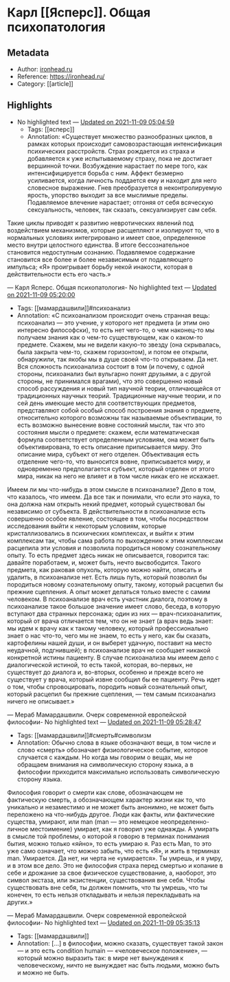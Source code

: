 # Карл [[Ясперс]]. Общая психопатология

## Metadata
- Author: [ironhead.ru]()
- Reference: https://ironhead.ru/
- Category: [[article]]

## Highlights
- No highlighted text — [Updated on 2021-11-09 05:04:59](https://hyp.is/cYYgYkEBEey1A8PXbwIMrw/ironhead.ru/)
   - Tags: [[ясперс]]
   - Annotation: «Существует множество разнообразных циклов, в рамках которых происходит самовозрастающая интенсификация психических расстройств. Страх рождается из страха и добавляется к уже испытываемому страху, пока не достигает вершинной точки. Возбуждение нарастает по мере того, как интенсифицируется борьба с ним. Аффект безмерно усиливается, когда личность поддается ему и находит для него словесное выражение. Гнев преобразуется в неконтролируемую ярость, упорство выходит за все мыслимые пределы. Подавляемое влечение нарастает; отгоняя от себя всяческую сексуальность, человек, так сказать, сексуализирует сам себя.

Такие циклы приводят к развитию невротических явлений под воздействием механизмов, которые расщепляют и изолируют то, что в нормальных условиях интегрировано и имеет свое, определенное место внутри целостного единства. В итоге бессознательное становится недоступным сознанию. Подавляемое содержание становится все более и более независимым от подавляющего импульса; «Я» проигрывает борьбу некой инакости, которая в действительности есть его часть.»

— Карл Ясперс. Общая психопатология- No highlighted text — [Updated on 2021-11-09 05:20:00](https://hyp.is/iqMyLEEDEeyeCV98LNA8WQ/ironhead.ru/)
   - Tags: [[мамардашвили]]#психоанализ
   - Annotation: «С психоанализом происходит очень странная вещь: психоанализ — это учение, у которого нет предмета (и этим оно интересно философски), то есть нет чего-то, о чем наконец-то мы получаем знания как о чем-то существующем, как о каком-то предмете. Скажем, мы не видели какую-то звезду (она скрывалась, была закрыта чем-то, скажем горизонтом), и потом ее открыли, обнаружили, так якобы мы в душе своей что-то открываем. Да нет. Вся сложность психоанализа состоит в том (и почему, с одной стороны, психоанализ был вульгарно понят друзьями, а с другой стороны, не принимался врагами), что это совершенно новый способ рассуждения и новый тип научной теории, отличающейся от традиционных научных теорий. Традиционные научные теории, и по сей день имеющие место для соответствующих предметов, представляют собой особый способ построения знания о предмете, относительно которого возможны так называемые объективации, то есть возможно вынесение вовне состояний мысли, так что это состояния мысли о предмете: скажем, если математическая формула соответствует определенным условиям, она может быть объективирована, то есть описание приписывается миру. Это описание мира, субъект от него отделен. Объективация есть отделение чего-то, что выносится вовне, приписывается миру, и одновременно предполагается субъект, который отделен от этого мира, никак на него не влияет и в том числе никак его не искажает.

Имеем ли мы что-нибудь в этом смысле в психоанализе? Дело в том, что казалось, что имеем. Да все так и понимали, что если это наука, то она должна нам открыть некий предмет, который существовал бы независимо от субъекта. В действительности в психоанализе есть совершенно особое явление, состоящее в том, чтобы посредством исследования выйти к некоторым условиям, которые кристаллизовались в психических комплексах, и выйти к этим комплексам так, чтобы сама работа по выхождению к этим комплексам расцепила эти условия и позволила породиться новому сознательному опыту. То есть предмет здесь никак не описывается, говорится так: давайте поработаем, и, может быть, нечто высвободится. Такого предмета, как раковая опухоль, которую можно найти, описать и удалить, в психоанализе нет. Есть лишь путь, который позволил бы породиться новому сознательному опыту, такому, который расцепил бы прежние сцепления. А опыт может делаться только вместе с самим человеком. В психоанализе врач есть участник диалога, поэтому в психоанализе такое большое значение имеет слово, беседа, в которую вступают два странных персонажа; один из них — врач-психоаналитик, который от врача отличается тем, что он не знает (а врач ведь знает: мы идем к врачу как к такому человеку, который профессионально знает о нас что-то, чего мы не знаем, то есть у него, как бы сказать, картофелины нашей души, и он выберет удачную, поставит на место неудачной, подгнившей); в психоанализе врач не сообщает никакой конкретной истины пациенту. В случае психоанализа мы имеем дело с диалогической истиной, то есть такой, которая, во-первых, не существует до диалога и, во-вторых, особенно и прежде всего не существует у врача, который извне сообщил бы ее пациенту. Речь идет о том, чтобы спровоцировать, породить новый сознательный опыт, который расцепил бы прежние сцепления, — тем самым психоанализ ничего не описывает.»

— Мераб Мамардашвили. Очерк современной европейской философии- No highlighted text — [Updated on 2021-11-09 05:28:47](https://hyp.is/xL0QdkEEEeyeJfNoLbAGZw/ironhead.ru/)
   - Tags: [[мамардашвили]]#смерть#символизм
   - Annotation: Обычно слова в языке обозначают вещи, в том числе и слово «смерть» обозначает физиологическое событие, которое случается с каждым. Но когда мы говорим о вещах, мы не обращаем внимания на символическую сторону языка, а в философии приходится максимально использовать символическую сторону языка.

Философия говорит о смерти как слове, обозначающем не фактическую смерть, а обозначающем характер жизни как то, что уникально и незаместимо и не может быть анонимно, не может быть переложено на что-нибудь другое. Люди как факты, или фактические существа, умирают, или man (man — это немецкое неопределенно-личное местоимение) умирает, как я говорил уже однажды. А умирать в смысле той проблемы, о которой я говорю в терминах понимания бытия, можно только «яйно», то есть умираю я. Раз есть Man, то это уже само означает, что можно забыть, что есть «Я», и жить в терминах man. Умирается. Да нет, ни черта не «умирается». Ты умрешь, и я умру, и в этом все дело. Это не философия страха перед смертью и копание в себе и дрожание за свое физическое существование, а, наоборот, это символ экстаза, или экзистенции, существования вне себя. Чтобы существовать вне себя, ты должен помнить, что ты умрешь, что ты конечен, то есть нельзя откладывать и нельзя перекладывать на других.»

— Мераб Мамардашвили. Очерк современной европейской философии- No highlighted text — [Updated on 2021-11-09 05:35:13](https://hyp.is/qujbekEFEeyh_lthzGrcXw/ironhead.ru/)
   - Tags: [[мамардашвили]]
   - Annotation: […] в философии, можно сказать, существует такой закон — и это есть condition humain — «человеческое положение», — который можно выразить так: в мире нет вынуждения к человеческому, ничто не вынуждает нас быть людьми, можно быть и можно не быть.